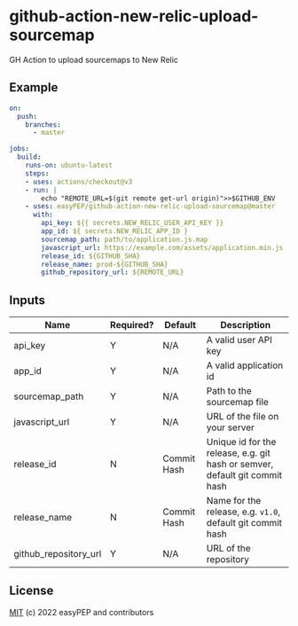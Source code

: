 # github-action-new-relic-upload-sourcemap

GH Action to upload sourcemaps to New Relic

## Example

```yaml
on:
  push:
    branches:
      - master

jobs:
  build:
    runs-on: ubuntu-latest
    steps:
    - uses: actions/checkout@v3
    - run: |
        echo "REMOTE_URL=$(git remote get-url origin)">>$GITHUB_ENV
    - uses: easyPEP/github-action-new-relic-upload-sourcemap@master
      with:
        api_key: ${{ secrets.NEW_RELIC_USER_API_KEY }}
        app_id: ${ secrets.NEW_RELIC_APP_ID }
        sourcemap_path: path/to/application.js.map
        javascript_url: https://example.com/assets/application.min.js
        release_id: ${GITHUB_SHA}
        release_name: prod-${GITHUB_SHA}
        github_repository_url: ${REMOTE_URL}
```

## Inputs

Name | Required? | Default | Description
---|---|---|---
api_key | Y | N/A | A valid user API key
app_id | Y | N/A | A valid application id
sourcemap_path | Y | N/A | Path to the sourcemap file
javascript_url | Y | N/A | URL of the file on your server
release_id | N | Commit Hash | Unique id for the release, e.g. git hash or semver, default git commit hash
release_name | N | Commit Hash | Name for the release, e.g. `v1.0`, default git commit hash
github_repository_url | Y | N/A | URL of the repository

## License

[MIT][License] (c) 2022 easyPEP and contributors

[License]: https://github.com/easyPEP/github-action-new-relic-upload-sourcemap/blob/master/LICENSE
